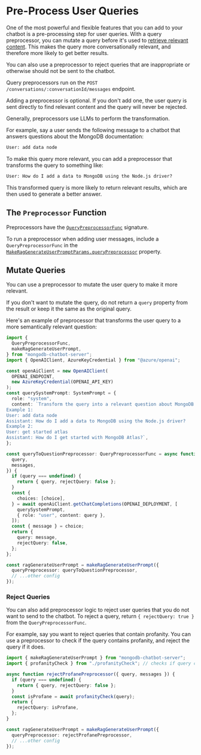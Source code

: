 # Pre-Process User Queries

One of the most powerful and flexible features that you can add to your chatbot
is a pre-processing step for user queries. With a query preprocessor,
you can mutate a query before it's used to [retrieve relevant content](./retrieve.md).
This makes the query more conversationally relevant,
and therefore more likely to get better results.

You can also use a preprocessor to reject queries that are inappropriate or
otherwise should not be sent to the chatbot.

Query preprocessors run on the `POST /conversations/:conversationId/messages` endpoint.

Adding a preprocessor is optional. If you don't add one, the user query is sent
directly to find relevant content and the query will never be rejected.

Generally, preprocessors use LLMs to perform the transformation.

For example, say a user sends the following message to a chatbot
that answers questions about the MongoDB documentation:

```txt
User: add data node
```

To make this query more relevant, you can add a preprocessor that transforms the
query to something like:

```txt
User: How do I add a data to MongoDB using the Node.js driver?
```

This transformed query is more likely to return relevant results,
which are then used to generate a better answer.

## The `Preprocessor` Function

Preprocessors have the [`QueryPreprocessorFunc`](../../reference/server/modules.md#querypreprocessorfunc) signature.

To run a preprocessor when adding user messages, include a `QueryPreprocessorFunc`
in the [`MakeRagGenerateUserPromptParams.queryPreprocessor`](../../reference/server/interfaces/MakeRagGenerateUserPromptParams.md#querypreprocessor) property.

## Mutate Queries

You can use a preprocessor to mutate the user query to make it more relevant.

If you don't want to mutate the query, do not return a `query` property from the
result or keep it the same as the original query.

Here's an example of preprocessor that transforms the user query
to a more semantically relevant question:

```ts
import {
  QueryPreprocessorFunc,
  makeRagGenerateUserPrompt,
} from "mongodb-chatbot-server";
import { OpenAIClient, AzureKeyCredential } from "@azure/openai";

const openAiClient = new OpenAIClient(
  OPENAI_ENDPOINT,
  new AzureKeyCredential(OPENAI_API_KEY)
);
const querySystemPrompt: SystemPrompt = {
  role: "system",
  content: `Transform the query into a relevant question about MongoDB products or company.
Example 1:
User: add data node
Assistant: How do I add a data to MongoDB using the Node.js driver?
Example 2:
User: get started atlas
Assistant: How do I get started with MongoDB Atlas?`,
};

const queryToQuestionPreprocessor: QueryPreprocessorFunc = async function ({
  query,
  messages,
}) {
  if (query === undefined) {
    return { query, rejectQuery: false };
  }
  const {
    choices: [choice],
  } = await openAiClient.getChatCompletions(OPENAI_DEPLOYMENT, [
    querySystemPrompt,
    { role: "user", content: query },
  ]);
  const { message } = choice;
  return {
    query: message,
    rejectQuery: false,
  };
};

const ragGenerateUserPrompt = makeRagGenerateUserPrompt({
  queryPreprocessor: queryToQuestionPreprocessor,
  // ...other config
});
```

### Reject Queries

You can also add preprocessor logic to reject user queries that you do not want
to send to the chatbot. To reject a query, return `{ rejectQuery: true }` from the `QueryPreprocessorFunc`.

For example, say you want to reject queries that contain profanity.
You can use a preprocessor to check if the query contains profanity,
and reject the query if it does.

```ts
import { makeRagGenerateUserPrompt } from "mongodb-chatbot-server";
import { profanityCheck } from "./profanityCheck"; // checks if query contains profanity

async function rejectProfanePreprocessor({ query, messages }) {
  if (query === undefined) {
    return { query, rejectQuery: false };
  }
  const isProfane = await profanityCheck(query);
  return {
    rejectQuery: isProfane,
  };
}

const ragGenerateUserPrompt = makeRagGenerateUserPrompt({
  queryPreprocessor: rejectProfanePreprocessor,
  // ...other config
});
```
